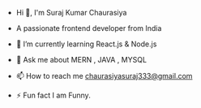 -  Hi 👋, I'm Suraj Kumar Chaurasiya
- A passionate frontend developer from India
- 🌱 I’m currently learning React.js & Node.js
- 💬 Ask me about MERN , JAVA , MYSQL
- 📫 How to reach me chaurasiyasuraj333@gmail.com

- ⚡ Fun fact I am Funny.

<!---
Suraj9260/Suraj9260 is a ✨ special ✨ repository because its `README.md` (this file) appears on your GitHub profile.
You can click the Preview link to take a look at your changes.
--->


